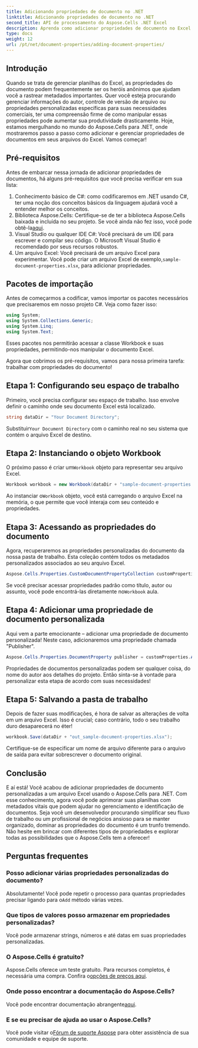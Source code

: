 ```yaml
---
title: Adicionando propriedades de documento no .NET
linktitle: Adicionando propriedades de documento no .NET
second_title: API de processamento do Aspose.Cells .NET Excel
description: Aprenda como adicionar propriedades de documento no Excel usando o Aspose.Cells para .NET com este guia passo a passo detalhado.
type: docs
weight: 12
url: /pt/net/document-properties/adding-document-properties/
---
```

## Introdução
Quando se trata de gerenciar planilhas do Excel, as propriedades do documento podem frequentemente ser os heróis anônimos que ajudam você a rastrear metadados importantes. Quer você esteja procurando gerenciar informações do autor, controle de versão de arquivo ou propriedades personalizadas específicas para suas necessidades comerciais, ter uma compreensão firme de como manipular essas propriedades pode aumentar sua produtividade drasticamente. Hoje, estamos mergulhando no mundo do Aspose.Cells para .NET, onde mostraremos passo a passo como adicionar e gerenciar propriedades de documentos em seus arquivos do Excel. Vamos começar!
## Pré-requisitos
Antes de embarcar nessa jornada de adicionar propriedades de documentos, há alguns pré-requisitos que você precisa verificar em sua lista:
1. Conhecimento básico de C#: como codificaremos em .NET usando C#, ter uma noção dos conceitos básicos da linguagem ajudará você a entender melhor os conceitos.
2.  Biblioteca Aspose.Cells: Certifique-se de ter a biblioteca Aspose.Cells baixada e incluída no seu projeto. Se você ainda não fez isso, você pode obtê-la[aqui](https://releases.aspose.com/cells/net/).
3. Visual Studio ou qualquer IDE C#: Você precisará de um IDE para escrever e compilar seu código. O Microsoft Visual Studio é recomendado por seus recursos robustos.
4.  Um arquivo Excel: Você precisará de um arquivo Excel para experimentar. Você pode criar um arquivo Excel de exemplo,`sample-document-properties.xlsx`, para adicionar propriedades.
## Pacotes de importação
Antes de começarmos a codificar, vamos importar os pacotes necessários que precisaremos em nosso projeto C#. Veja como fazer isso:
```csharp
using System;
using System.Collections.Generic;
using System.Linq;
using System.Text;
```
Esses pacotes nos permitirão acessar a classe Workbook e suas propriedades, permitindo-nos manipular o documento Excel.

Agora que cobrimos os pré-requisitos, vamos para nossa primeira tarefa: trabalhar com propriedades do documento!
## Etapa 1: Configurando seu espaço de trabalho
Primeiro, você precisa configurar seu espaço de trabalho. Isso envolve definir o caminho onde seu documento Excel está localizado.
```csharp
string dataDir = "Your Document Directory";
```
 Substituir`Your Document Directory` com o caminho real no seu sistema que contém o arquivo Excel de destino.
## Etapa 2: Instanciando o objeto Workbook
 O próximo passo é criar um`Workbook` objeto para representar seu arquivo Excel.
```csharp
Workbook workbook = new Workbook(dataDir + "sample-document-properties.xlsx");
```
 Ao instanciar o`Workbook` objeto, você está carregando o arquivo Excel na memória, o que permite que você interaja com seu conteúdo e propriedades.
## Etapa 3: Acessando as propriedades do documento
Agora, recuperaremos as propriedades personalizadas do documento da nossa pasta de trabalho. Esta coleção contém todos os metadados personalizados associados ao seu arquivo Excel.
```csharp
Aspose.Cells.Properties.CustomDocumentPropertyCollection customProperties = workbook.Worksheets.CustomDocumentProperties;
```
 Se você precisar acessar propriedades padrão como título, autor ou assunto, você pode encontrá-las diretamente no`Workbook` aula.
## Etapa 4: Adicionar uma propriedade de documento personalizada
Aqui vem a parte emocionante – adicionar uma propriedade de documento personalizada! Neste caso, adicionaremos uma propriedade chamada "Publisher".
```csharp
Aspose.Cells.Properties.DocumentProperty publisher = customProperties.Add("Publisher", "Aspose");
```
Propriedades de documentos personalizadas podem ser qualquer coisa, do nome do autor aos detalhes do projeto. Então sinta-se à vontade para personalizar esta etapa de acordo com suas necessidades!
## Etapa 5: Salvando a pasta de trabalho
Depois de fazer suas modificações, é hora de salvar as alterações de volta em um arquivo Excel. Isso é crucial; caso contrário, todo o seu trabalho duro desaparecerá no éter!
```csharp
workbook.Save(dataDir + "out_sample-document-properties.xlsx");
```
Certifique-se de especificar um nome de arquivo diferente para o arquivo de saída para evitar sobrescrever o documento original.

## Conclusão
E aí está! Você acabou de adicionar propriedades de documento personalizadas a um arquivo Excel usando o Aspose.Cells para .NET. Com esse conhecimento, agora você pode aprimorar suas planilhas com metadados vitais que podem ajudar no gerenciamento e identificação de documentos. Seja você um desenvolvedor procurando simplificar seu fluxo de trabalho ou um profissional de negócios ansioso para se manter organizado, dominar as propriedades do documento é um trunfo tremendo. 
Não hesite em brincar com diferentes tipos de propriedades e explorar todas as possibilidades que o Aspose.Cells tem a oferecer!
## Perguntas frequentes
### Posso adicionar várias propriedades personalizadas do documento?
 Absolutamente! Você pode repetir o processo para quantas propriedades precisar ligando para o`Add` método várias vezes.
### Que tipos de valores posso armazenar em propriedades personalizadas?
Você pode armazenar strings, números e até datas em suas propriedades personalizadas.
### O Aspose.Cells é gratuito?
 Aspose.Cells oferece um teste gratuito. Para recursos completos, é necessária uma compra. Confira o[opções de preços aqui](https://purchase.aspose.com/buy).
### Onde posso encontrar a documentação do Aspose.Cells?
Você pode encontrar documentação abrangente[aqui](https://reference.aspose.com/cells/net/).
### E se eu precisar de ajuda ao usar o Aspose.Cells?
 Você pode visitar o[Fórum de suporte Aspose](https://forum.aspose.com/c/cells/9) para obter assistência de sua comunidade e equipe de suporte.